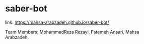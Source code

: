 # saber-bot
link: 
https://mahsa-arabzadeh.github.io/saber-bot/

Team Members:
MohammadReza Rezayi,
Fatemeh Ansari,
Mahsa Arabzadeh.

